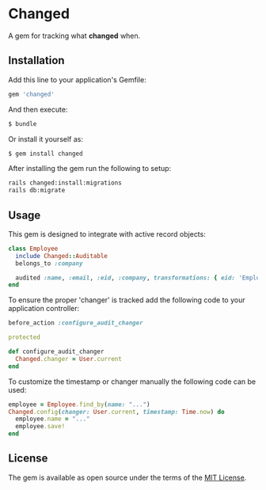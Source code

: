 # Changed

A gem for tracking what **changed** when.

## Installation

Add this line to your application's Gemfile:

```ruby
gem 'changed'
```

And then execute:

```bash
$ bundle
```

Or install it yourself as:

```bash
$ gem install changed
```

After installing the gem run the following to setup:

```bash
rails changed:install:migrations
rails db:migrate
```

## Usage

This gem is designed to integrate with active record objects:

```ruby
class Employee
  include Changed::Auditable
  belongs_to :company

  audited :name, :email, :eid, :company, transformations: { eid: 'Employee ID' }
end
```

To ensure the proper 'changer' is tracked add the following code to your application controller:

```ruby
before_action :configure_audit_changer

protected

def configure_audit_changer
  Changed.changer = User.current
end
```

To customize the timestamp or changer manually the following code can be used:

```ruby
employee = Employee.find_by(name: "...")
Changed.config(changer: User.current, timestamp: Time.now) do
  employee.name = "..."
  employee.save!
end
```

## License

The gem is available as open source under the terms of the [MIT License](http://opensource.org/licenses/MIT).
